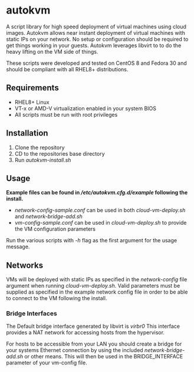 # autokvm

A script library for high speed deployment of virtual machines using cloud images.
Autokvm allows near instant deployment of virtual machines with static IPs on your network.
No setup or configuration should be required to get things working in your guests.
Autokvm leverages libvirt to to do the heavy lifting on the VM side of things.

These scripts were developed and tested on CentOS 8 and Fedora 30 and should be compliant with all RHEL8+ distributions.

## Requirements
- RHEL8+ Linux
- VT-x or AMD-V virtualization enabled in your system BIOS
- All scripts must be run with root privileges

## Installation
1. Clone the repository
2. CD to the repositories base directory
3. Run _autokvm-install.sh_

## Usage
**Example files can be found in _/etc/autokvm.cfg.d/example_ following the install.**
- _network-config-sample.conf_ can be used in both _cloud-vm-deploy.sh_ and _network-bridge-add.sh_
- _vm-config-sample.conf_ can be used in _cloud-vm-deploy.sh_ to provide the VM configuration parameters

Run the various scripts with _-h_ flag as the first argument for the usage message.

## Networks
VMs will be deployed with static IPs as specified in the _network-config_ file argument when running _cloud-vm-deploy.sh_. Valid parameters must be supplied as specified in the example network config file in order to be able to connect to the VM following the install.

### Bridge Interfaces
The Default bridge interface generated by libvirt is _virbr0_
This interface provides a NAT network for accessing hosts from the hypervisor.

For hosts to be accessible from your LAN you should create a bridge for your systems Ethernet connection by using the included _network-bridge-add.sh_ or other means. This will then be used in the BRIDGE_INTERFACE parameter of your vm-config file.